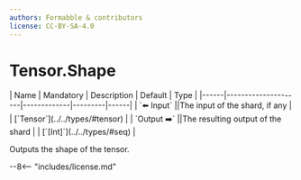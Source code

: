 ```yaml
---
authors: Formabble & contributors
license: CC-BY-SA-4.0
---
```



# Tensor.Shape

<div class="sh-parameters" markdown="1">
| Name | Mandatory | Description | Default | Type |
|------|---------------------|-------------|---------|------|
| `⬅️ Input` ||The input of the shard, if any | | [`Tensor`](../../types/#tensor) |
| `Output ➡️` ||The resulting output of the shard | | [`[Int]`](../../types/#seq) |

</div>

Outputs the shape of the tensor.

--8<-- "includes/license.md"


